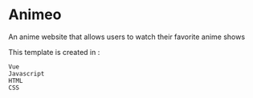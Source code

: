 # Animeo 


An anime website that allows users to watch their favorite anime shows

This template is created in :

    Vue
    Javascript
    HTML
    CSS
